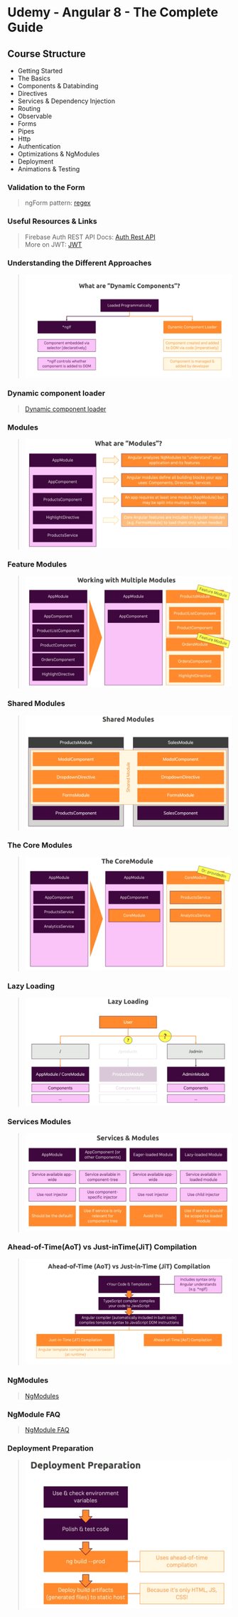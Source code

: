 <h1>Udemy - Angular 8 - The Complete Guide</h1>
<h2> Course Structure</h2>

- Getting Started
- The Basics
- Components & Databinding
- Directives
- Services & Dependency Injection
- Routing
- Observable
- Forms
- Pipes
- Http
- Authentication
- Optimizations & NgModules
- Deployment
- Animations & Testing

<h3>Validation to the Form</h3>

> ngForm
> pattern: [regex](https://regexr.com/)

<h3>Useful Resources & Links</h3>

> Firebase Auth REST API Docs: [Auth Rest API](https://firebase.google.com/docs/reference/rest/auth) <br>
> More on JWT: [JWT](https://jwt.io)

<h3>Understanding the Different Approaches</h3>

> ![Dynamic component](src/static/images/dynamic_components.png)

<h3>Dynamic component loader</h3>

> [Dynamic component loader](https://angular.io/guide/dynamic-component-loader)

<h3>Modules</h3>

> ![Modules](src/static/images/modules.png)

<h3>Feature Modules</h3>

> ![Feature Modules](src/static/images/feature_modules.png)

<h3>Shared Modules</h3>

> ![Shared Modules](src/static/images/shared_modules.png)

<h3>The Core Modules</h3>

> ![Core Modules](src/static/images/core_modules.png)

<h3>Lazy Loading</h3>

> ![Lazy Loading](src/static/images/lazy_loading.png)

<h3>Services Modules</h3>

> ![Services Modules](src/static/images/services_modules.png)

<h3>Ahead-of-Time(AoT) vs Just-inTime(JiT) Compilation</h3>

> ![Ahead-of-Time Compilation](src/static/images/AoT_JiT.png)

<h3>NgModules</h3>

> [NgModules](https://angular.io/guide/ngmodules)

<h3>NgModule FAQ</h3>

> [NgModule FAQ](https://angular.io/guide/ngmodule-faq)

<h3>Deployment Preparation</h3>

> ![Deployment Preparation](src/static/images/deployment.png)
